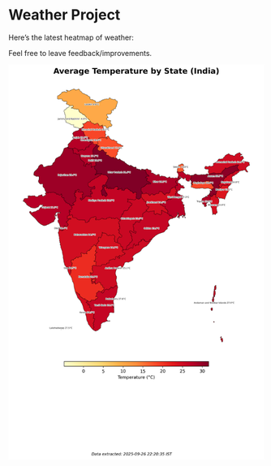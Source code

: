 # Weather Project

Here’s the latest heatmap of weather:

Feel free to leave feedback/improvements.

![India Heatmap](docs/assets/india_heatmap.png?v=D6C45D)
